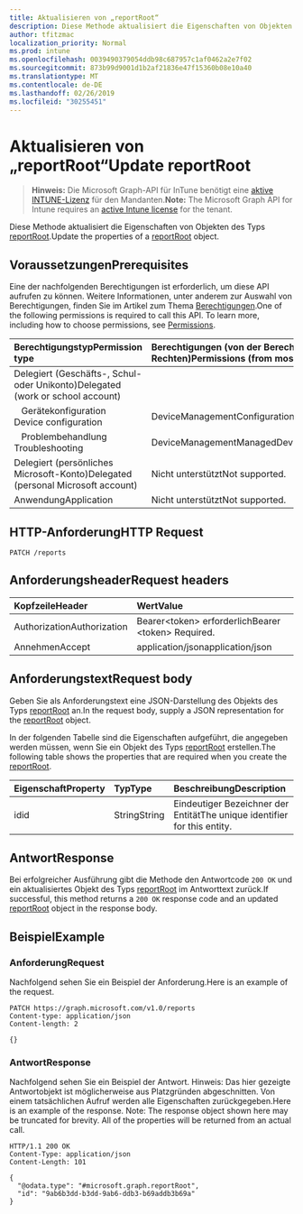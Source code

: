 ```yaml
---
title: Aktualisieren von „reportRoot“
description: Diese Methode aktualisiert die Eigenschaften von Objekten des Typs reportRoot.
author: tfitzmac
localization_priority: Normal
ms.prod: intune
ms.openlocfilehash: 0039490379054ddb98c687957c1af0462a2e7f02
ms.sourcegitcommit: 873b99d9001d1b2af21836e47f15360b08e10a40
ms.translationtype: MT
ms.contentlocale: de-DE
ms.lasthandoff: 02/26/2019
ms.locfileid: "30255451"
---
```

# <a name="update-reportroot"></a><span data-ttu-id="e883e-103">Aktualisieren von „reportRoot“</span><span class="sxs-lookup"><span data-stu-id="e883e-103">Update reportRoot</span></span>

> <span data-ttu-id="e883e-104">**Hinweis:** Die Microsoft Graph-API für InTune benötigt eine [aktive INTUNE-Lizenz](https://go.microsoft.com/fwlink/?linkid=839381) für den Mandanten.</span><span class="sxs-lookup"><span data-stu-id="e883e-104">**Note:** The Microsoft Graph API for Intune requires an [active Intune license](https://go.microsoft.com/fwlink/?linkid=839381) for the tenant.</span></span>

<span data-ttu-id="e883e-105">Diese Methode aktualisiert die Eigenschaften von Objekten des Typs [reportRoot](../resources/intune-shared-reportroot.md).</span><span class="sxs-lookup"><span data-stu-id="e883e-105">Update the properties of a [reportRoot](../resources/intune-shared-reportroot.md) object.</span></span>

## <a name="prerequisites"></a><span data-ttu-id="e883e-106">Voraussetzungen</span><span class="sxs-lookup"><span data-stu-id="e883e-106">Prerequisites</span></span>
<span data-ttu-id="e883e-p101">Eine der nachfolgenden Berechtigungen ist erforderlich, um diese API aufrufen zu können. Weitere Informationen, unter anderem zur Auswahl von Berechtigungen, finden Sie im Artikel zum Thema [Berechtigungen](/graph/permissions-reference).</span><span class="sxs-lookup"><span data-stu-id="e883e-p101">One of the following permissions is required to call this API. To learn more, including how to choose permissions, see [Permissions](/graph/permissions-reference).</span></span>

|<span data-ttu-id="e883e-109">Berechtigungstyp</span><span class="sxs-lookup"><span data-stu-id="e883e-109">Permission type</span></span>|<span data-ttu-id="e883e-110">Berechtigungen (von der Berechtigung mit den meisten Rechten zu der mit den wenigsten Rechten)</span><span class="sxs-lookup"><span data-stu-id="e883e-110">Permissions (from most to least privileged)</span></span>|
|:---|:---|
|<span data-ttu-id="e883e-111">Delegiert (Geschäfts-, Schul- oder Unikonto)</span><span class="sxs-lookup"><span data-stu-id="e883e-111">Delegated (work or school account)</span></span>||
| <span data-ttu-id="e883e-112">&nbsp;&nbsp; Gerätekonfiguration</span><span class="sxs-lookup"><span data-stu-id="e883e-112">&nbsp; &nbsp; Device configuration</span></span> | <span data-ttu-id="e883e-113">DeviceManagementConfiguration.ReadWrite.All</span><span class="sxs-lookup"><span data-stu-id="e883e-113">DeviceManagementConfiguration.ReadWrite.All</span></span>|
| <span data-ttu-id="e883e-114">&nbsp;&nbsp; Problembehandlung</span><span class="sxs-lookup"><span data-stu-id="e883e-114">&nbsp; &nbsp; Troubleshooting</span></span> | <span data-ttu-id="e883e-115">DeviceManagementManagedDevices.ReadWrite.All</span><span class="sxs-lookup"><span data-stu-id="e883e-115">DeviceManagementManagedDevices.ReadWrite.All</span></span>|
|<span data-ttu-id="e883e-116">Delegiert (persönliches Microsoft-Konto)</span><span class="sxs-lookup"><span data-stu-id="e883e-116">Delegated (personal Microsoft account)</span></span>|<span data-ttu-id="e883e-117">Nicht unterstützt</span><span class="sxs-lookup"><span data-stu-id="e883e-117">Not supported.</span></span>|
|<span data-ttu-id="e883e-118">Anwendung</span><span class="sxs-lookup"><span data-stu-id="e883e-118">Application</span></span>|<span data-ttu-id="e883e-119">Nicht unterstützt</span><span class="sxs-lookup"><span data-stu-id="e883e-119">Not supported.</span></span>|

## <a name="http-request"></a><span data-ttu-id="e883e-120">HTTP-Anforderung</span><span class="sxs-lookup"><span data-stu-id="e883e-120">HTTP Request</span></span>
<!-- {
  "blockType": "ignored"
}
-->
``` http
PATCH /reports
```

## <a name="request-headers"></a><span data-ttu-id="e883e-121">Anforderungsheader</span><span class="sxs-lookup"><span data-stu-id="e883e-121">Request headers</span></span>
|<span data-ttu-id="e883e-122">Kopfzeile</span><span class="sxs-lookup"><span data-stu-id="e883e-122">Header</span></span>|<span data-ttu-id="e883e-123">Wert</span><span class="sxs-lookup"><span data-stu-id="e883e-123">Value</span></span>|
|:---|:---|
|<span data-ttu-id="e883e-124">Authorization</span><span class="sxs-lookup"><span data-stu-id="e883e-124">Authorization</span></span>|<span data-ttu-id="e883e-125">Bearer&lt;token&gt; erforderlich</span><span class="sxs-lookup"><span data-stu-id="e883e-125">Bearer &lt;token&gt; Required.</span></span>|
|<span data-ttu-id="e883e-126">Annehmen</span><span class="sxs-lookup"><span data-stu-id="e883e-126">Accept</span></span>|<span data-ttu-id="e883e-127">application/json</span><span class="sxs-lookup"><span data-stu-id="e883e-127">application/json</span></span>|

## <a name="request-body"></a><span data-ttu-id="e883e-128">Anforderungstext</span><span class="sxs-lookup"><span data-stu-id="e883e-128">Request body</span></span>
<span data-ttu-id="e883e-129">Geben Sie als Anforderungstext eine JSON-Darstellung des Objekts des Typs [reportRoot](../resources/intune-shared-reportroot.md) an.</span><span class="sxs-lookup"><span data-stu-id="e883e-129">In the request body, supply a JSON representation for the [reportRoot](../resources/intune-shared-reportroot.md) object.</span></span>

<span data-ttu-id="e883e-130">In der folgenden Tabelle sind die Eigenschaften aufgeführt, die angegeben werden müssen, wenn Sie ein Objekt des Typs [reportRoot](../resources/intune-shared-reportroot.md) erstellen.</span><span class="sxs-lookup"><span data-stu-id="e883e-130">The following table shows the properties that are required when you create the [reportRoot](../resources/intune-shared-reportroot.md).</span></span>

|<span data-ttu-id="e883e-131">Eigenschaft</span><span class="sxs-lookup"><span data-stu-id="e883e-131">Property</span></span>|<span data-ttu-id="e883e-132">Typ</span><span class="sxs-lookup"><span data-stu-id="e883e-132">Type</span></span>|<span data-ttu-id="e883e-133">Beschreibung</span><span class="sxs-lookup"><span data-stu-id="e883e-133">Description</span></span>|
|:---|:---|:---|
|<span data-ttu-id="e883e-134">id</span><span class="sxs-lookup"><span data-stu-id="e883e-134">id</span></span>|<span data-ttu-id="e883e-135">String</span><span class="sxs-lookup"><span data-stu-id="e883e-135">String</span></span>|<span data-ttu-id="e883e-136">Eindeutiger Bezeichner der Entität</span><span class="sxs-lookup"><span data-stu-id="e883e-136">The unique identifier for this entity.</span></span>|



## <a name="response"></a><span data-ttu-id="e883e-137">Antwort</span><span class="sxs-lookup"><span data-stu-id="e883e-137">Response</span></span>
<span data-ttu-id="e883e-138">Bei erfolgreicher Ausführung gibt die Methode den Antwortcode `200 OK` und ein aktualisiertes Objekt des Typs [reportRoot](../resources/intune-shared-reportroot.md) im Antworttext zurück.</span><span class="sxs-lookup"><span data-stu-id="e883e-138">If successful, this method returns a `200 OK` response code and an updated [reportRoot](../resources/intune-shared-reportroot.md) object in the response body.</span></span>

## <a name="example"></a><span data-ttu-id="e883e-139">Beispiel</span><span class="sxs-lookup"><span data-stu-id="e883e-139">Example</span></span>
### <a name="request"></a><span data-ttu-id="e883e-140">Anforderung</span><span class="sxs-lookup"><span data-stu-id="e883e-140">Request</span></span>
<span data-ttu-id="e883e-141">Nachfolgend sehen Sie ein Beispiel der Anforderung.</span><span class="sxs-lookup"><span data-stu-id="e883e-141">Here is an example of the request.</span></span>
``` http
PATCH https://graph.microsoft.com/v1.0/reports
Content-type: application/json
Content-length: 2

{}
```

### <a name="response"></a><span data-ttu-id="e883e-142">Antwort</span><span class="sxs-lookup"><span data-stu-id="e883e-142">Response</span></span>
<span data-ttu-id="e883e-p102">Nachfolgend sehen Sie ein Beispiel der Antwort. Hinweis: Das hier gezeigte Antwortobjekt ist möglicherweise aus Platzgründen abgeschnitten. Von einem tatsächlichen Aufruf werden alle Eigenschaften zurückgegeben.</span><span class="sxs-lookup"><span data-stu-id="e883e-p102">Here is an example of the response. Note: The response object shown here may be truncated for brevity. All of the properties will be returned from an actual call.</span></span>
``` http
HTTP/1.1 200 OK
Content-Type: application/json
Content-Length: 101

{
  "@odata.type": "#microsoft.graph.reportRoot",
  "id": "9ab6b3dd-b3dd-9ab6-ddb3-b69addb3b69a"
}
```








